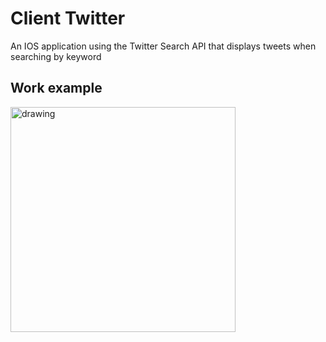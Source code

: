 # Client Twitter
An IOS application using the Twitter Search API that displays tweets when searching by keyword

## Work example
<img src="https://github.com/Constantine1995/ClientTwitterREST/blob/master/MediaGithub/ClientTwitter.gif?raw=true" alt="drawing" width="360" hight="640"/>
